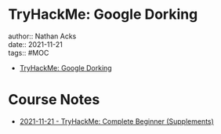 # TryHackMe: Google Dorking

author:: Nathan Acks  
date:: 2021-11-21  
tags:: #MOC

* [TryHackMe: Google Dorking](https://tryhackme.com/room/googledorking)

# Course Notes

* [2021-11-21 - TryHackMe: Complete Beginner (Supplements)](../log/2021-11-21-tryhackme-complete-beginner-supplements.md)

